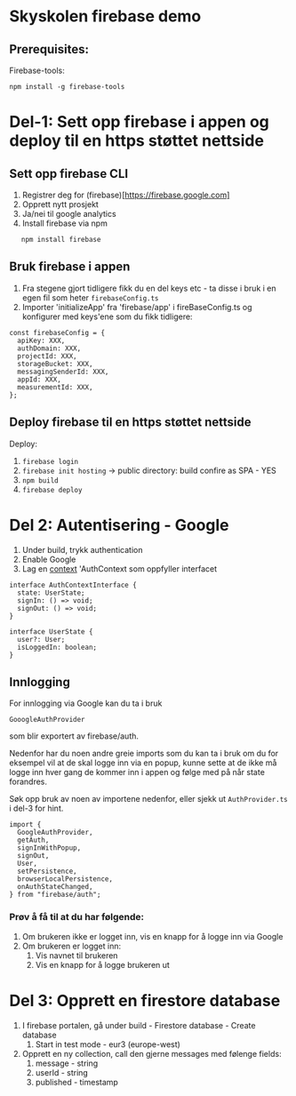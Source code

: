 # Skyskolen firebase demo

## Prerequisites:

Firebase-tools:

```
npm install -g firebase-tools
```

# Del-1: Sett opp firebase i appen og deploy til en https støttet nettside

## Sett opp firebase CLI

1. Registrer deg for (firebase)[https://firebase.google.com]
2. Opprett nytt prosjekt
3. Ja/nei til google analytics
4. Install firebase via npm

```
   npm install firebase
```

## Bruk firebase i appen

1. Fra stegene gjort tidligere fikk du en del keys etc - ta disse i bruk i en egen fil som heter `firebaseConfig.ts`
1. Importer 'initializeApp' fra 'firebase/app' i fireBaseConfig.ts og konfigurer med keys'ene som du fikk tidligere:

```
const firebaseConfig = {
  apiKey: XXX,
  authDomain: XXX,
  projectId: XXX,
  storageBucket: XXX,
  messagingSenderId: XXX,
  appId: XXX,
  measurementId: XXX,
};
```

## Deploy firebase til en https støttet nettside

Deploy:

1. `firebase login`
2. `firebase init hosting` ->
   public directory: build
   confire as SPA - YES
3. `npm build`
4. `firebase deploy`

# Del 2: Autentisering - Google

1. Under build, trykk authentication
2. Enable Google
3. Lag en [context](https://reactjs.org/docs/context.html) 'AuthContext som oppfyller interfacet

```
interface AuthContextInterface {
  state: UserState;
  signIn: () => void;
  signOut: () => void;
}

interface UserState {
  user?: User;
  isLoggedIn: boolean;
}
```

## Innlogging

For innlogging via Google kan du ta i bruk

```
GooogleAuthProvider
```

som blir exportert av firebase/auth.

Nedenfor har du noen andre greie imports som du kan ta i bruk om du for eksempel vil at de skal logge inn via en popup, kunne sette at de ikke må logge inn hver gang de kommer inn i appen og følge med på når state forandres.

Søk opp bruk av noen av importene nedenfor, eller sjekk ut `AuthProvider.ts` i del-3 for hint.

```
import {
  GoogleAuthProvider,
  getAuth,
  signInWithPopup,
  signOut,
  User,
  setPersistence,
  browserLocalPersistence,
  onAuthStateChanged,
} from "firebase/auth";
```

### Prøv å få til at du har følgende:

1. Om brukeren ikke er logget inn, vis en knapp for å logge inn via Google
2. Om brukeren er logget inn:
    1. Vis navnet til brukeren
    2. Vis en knapp for å logge brukeren ut

# Del 3: Opprett en firestore database

1. I firebase portalen, gå under build - Firestore database - Create database
    1. Start in test mode - eur3 (europe-west)
2. Opprett en ny collection, call den gjerne messages med følenge fields:
    1. message - string
    2. userId - string
    3. published - timestamp

